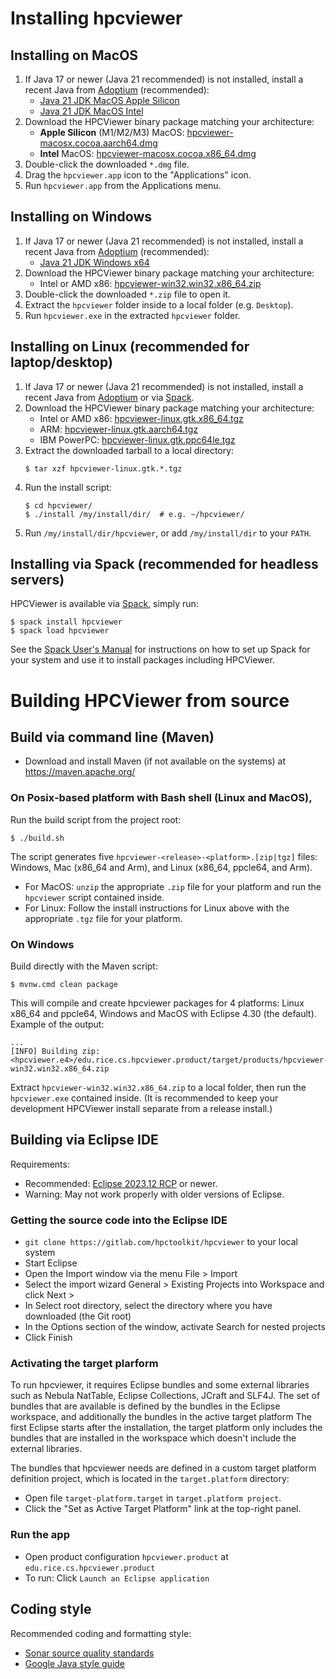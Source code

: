 # Installing hpcviewer

## Installing on MacOS

1. If Java 17 or newer (Java 21 recommended) is not installed, install a recent Java from [Adoptium](https://adoptium.net/temurin/releases/?version=21&os=mac) (recommended):
   - [Java 21 JDK MacOS Apple Silicon](https://github.com/adoptium/temurin21-binaries/releases/download/jdk-21.0.4%2B7/OpenJDK21U-jdk_aarch64_mac_hotspot_21.0.4_7.pkg)
   - [Java 21 JDK MacOS Intel](https://github.com/adoptium/temurin21-binaries/releases/download/jdk-21.0.4%2B7/OpenJDK21U-jdk_x64_mac_hotspot_21.0.4_7.pkg)
1. Download the HPCViewer binary package matching your architecture:
   - **Apple Silicon** (M1/M2/M3) MacOS: [hpcviewer-macosx.cocoa.aarch64.dmg](https://gitlab.com/hpctoolkit/hpcviewer/-/releases/permalink/latest/downloads/hpcviewer-macosx.cocoa.aarch64.dmg)
   - **Intel** MacOS: [hpcviewer-macosx.cocoa.x86_64.dmg](https://gitlab.com/hpctoolkit/hpcviewer/-/releases/permalink/latest/downloads/hpcviewer-macosx.cocoa.x86_64.dmg)
1. Double-click the downloaded `*.dmg` file.
1. Drag the `hpcviewer.app` icon to the "Applications" icon.
1. Run `hpcviewer.app` from the Applications menu.

## Installing on Windows

1. If Java 17 or newer (Java 21 recommended) is not installed, install a recent Java from [Adoptium](https://adoptium.net/temurin/releases/?version=21&os=windows) (recommended):
   - [Java 21 JDK Windows x64](https://github.com/adoptium/temurin21-binaries/releases/download/jdk-21.0.4%2B7/OpenJDK21U-jdk_x64_windows_hotspot_21.0.4_7.msi)
1. Download the HPCViewer binary package matching your architecture:
   - Intel or AMD x86: [hpcviewer-win32.win32.x86_64.zip](https://gitlab.com/hpctoolkit/hpcviewer/-/releases/permalink/latest/downloads/hpcviewer-win32.win32.x86_64.zip)
1. Double-click the downloaded `*.zip` file to open it.
1. Extract the `hpcviewer` folder inside to a local folder (e.g. `Desktop`).
1. Run `hpcviewer.exe` in the extracted `hpcviewer` folder.

## Installing on Linux (recommended for laptop/desktop)

1. If Java 17 or newer (Java 21 recommended) is not installed, install a recent Java from [Adoptium](https://adoptium.net/temurin/releases/?version=32&os=linux) or via [Spack](https://spack.io).
1. Download the HPCViewer binary package matching your architecture:
   - Intel or AMD x86: [hpcviewer-linux.gtk.x86_64.tgz](https://gitlab.com/hpctoolkit/hpcviewer/-/releases/permalink/latest/downloads/hpcviewer-linux.gtk.x86_64.tgz)
   - ARM: [hpcviewer-linux.gtk.aarch64.tgz](https://gitlab.com/hpctoolkit/hpcviewer/-/releases/permalink/latest/downloads/hpcviewer-linux.gtk.aarch64.tgz)
   - IBM PowerPC: [hpcviewer-linux.gtk.ppc64le.tgz](https://gitlab.com/hpctoolkit/hpcviewer/-/releases/permalink/latest/downloads/hpcviewer-linux.gtk.ppc64le.tgz)
1. Extract the downloaded tarball to a local directory:
   ```console
   $ tar xzf hpcviewer-linux.gtk.*.tgz
   ```
1. Run the install script:
   ```console
   $ cd hpcviewer/
   $ ./install /my/install/dir/  # e.g. ~/hpcviewer/
   ```
1. Run `/my/install/dir/hpcviewer`, or add `/my/install/dir` to your `PATH`.

## Installing via Spack (recommended for headless servers)

HPCViewer is available via [Spack](https://spack.io), simply run:

```console
$ spack install hpcviewer
$ spack load hpcviewer
```

See the [Spack User's Manual] for instructions on how to set up Spack for your system and use it to install packages including HPCViewer.

# Building HPCViewer from source

## Build via command line (Maven)

- Download and install Maven (if not available on the systems) at https://maven.apache.org/

### On Posix-based platform with Bash shell (Linux and MacOS),

Run the build script from the project root:

```console
$ ./build.sh
```

The script generates five `hpcviewer-<release>-<platform>.[zip|tgz]` files: Windows, Mac (x86_64 and Arm), and Linux (x86_64, ppcle64, and Arm).

- For MacOS: `unzip` the appropriate `.zip` file for your platform and run the `hpcviewer` script contained inside.
- For Linux: Follow the install instructions for Linux above with the appropriate `.tgz` file for your platform.

### On Windows

Build directly with the Maven script:

```console
$ mvnw.cmd clean package
```

This will compile and create hpcviewer packages for 4 platforms: Linux x86_64 and ppcle64, Windows and MacOS with Eclipse 4.30 (the default). Example of the output:

```
...
[INFO] Building zip: <hpcviewer.e4>/edu.rice.cs.hpcviewer.product/target/products/hpcviewer-win32.win32.x86_64.zip
```

Extract `hpcviewer-win32.win32.x86_64.zip` to a local folder, then run the `hpcviewer.exe` contained inside. (It is recommended to keep your development HPCViewer install separate from a release install.)

## Building via Eclipse IDE

Requirements:

- Recommended: [Eclipse 2023.12 RCP](https://www.eclipse.org/downloads/packages/release/2023-12/r/eclipse-ide-rcp-and-rap-developers) or newer.
- Warning: May not work properly with older versions of Eclipse.

### Getting the source code into the Eclipse IDE

- `git clone https://gitlab.com/hpctoolkit/hpcviewer` to your local system
- Start Eclipse
- Open the Import window via the menu File > Import
- Select the import wizard General > Existing Projects into Workspace and click Next >
- In Select root directory, select the directory where you have downloaded (the Git root)
- In the Options section of the window, activate Search for nested projects
- Click Finish

### Activating the target plarform

To run hpcviewer, it requires Eclipse bundles and some external libraries such as Nebula NatTable, Eclipse Collections, JCraft and SLF4J. The set of bundles that are available is defined by the bundles in the Eclipse workspace, and additionally the bundles in the active target platform The first Eclipse starts after the installation, the target platform only includes the bundles that are installed in the workspace which doesn't include the external libraries.

The bundles that hpcviewer needs are defined in a custom target platform definition project, which is located in the `target.platform` directory:

- Open file `target-platform.target` in `target.platform project`.
- Click the "Set as Active Target Platform" link at the top-right panel.

### Run the app

- Open product configuration `hpcviewer.product` at `edu.rice.cs.hpcviewer.product`
- To run: Click `Launch an Eclipse application`

## Coding style

Recommended coding and formatting style:

- [Sonar source quality standards](https://www.sonarsource.com/java/)
- [Google Java style guide](https://google.github.io/styleguide/javaguide.html)

[spack user's manual]: https://spack.readthedocs.io/
